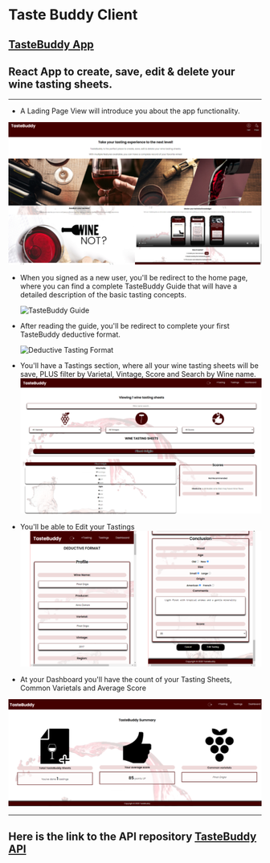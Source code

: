 # Taste Buddy Client

## [TasteBuddy App](https://taste-buddy-client.vercel.app/)

## React App to create, save, edit & delete your wine tasting sheets.

---

- A Lading Page View will introduce you about the app functionality.

![Landing Page](https://github.com/cartodeveloper/taste-buddy-client/blob/main/public/Images/tb-home.png?raw=true)

- When you signed as a new user, you'll be redirect to the home page, where you can find a complete TasteBuddy Guide that will have a detailed description of the basic tasting concepts.

  ![TasteBuddy Guide](https://github.com/cartodeveloper/taste-buddy-client/blob/main/public/Images/gif-tastebuddy.gif?raw=true)

- After reading the guide, you'll be redirect to complete your first TasteBuddy deductive format.

  ![Deductive Tasting Format](https://github.com/cartodeveloper/taste-buddy-client/blob/main/public/Images/gif-deductive-format.gif?raw=true)

- You'll have a Tastings section, where all your wine tasting sheets will be save, PLUS filter by Varietal, Vintage, Score and Search by Wine name.
  ![Tastings Section](https://github.com/cartodeveloper/taste-buddy-client/blob/main/public/Images/tastings-tb.png?raw=true)

- You'll be able to Edit your Tastings
  ![Edit Tasting](https://github.com/cartodeveloper/taste-buddy-client/blob/main/public/Images/edit-tb.png?raw=true)

- At your Dashboard you'll have the count of your Tasting Sheets, Common Varietals and Average Score

![Dashboard](https://github.com/cartodeveloper/taste-buddy-client/blob/main/public/Images/dashboard-tbuddy.png?raw=true)

---

## Here is the link to the API repository [TasteBuddy API](https://github.com/cartodeveloper/taste-buddy-api)
